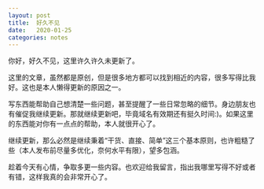 ```yaml
---
layout: post
title:  好久不见
date:   2020-01-25
categories: notes
---
```


你好，好久不见，这里许久许久未更新了。

这里的文章，虽然都是原创，但是很多地方都可以找到相近的内容，很多写得比我好。这也是本人懒得更新的原因之一。

写东西能帮助自己想清楚一些问题，甚至提醒了一些日常忽略的细节。身边朋友也有催促我继续更新。那就继续更新吧，毕竟域名有效期还有挺久时间:)。如果这里的东西能对你有一点点的帮助，本人就很开心了。

继续更新，那么必然是继续秉着“干货、直接、简单”这三个基本原则，也许粗糙了些（本人发布前尽量多优化，奈何水平有限），望多包涵。

趁着今天有心情，争取多更一些内容。也欢迎给我留言，指出我哪里写得不好或者有错，这样我真的会非常开心了。


